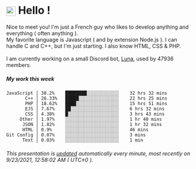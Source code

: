 # <img src="https://64.media.tumblr.com/a77fe63f35eafbe14be38765babf1cb2/ec4eb63d77592970-8f/s1280x1920/cb3343c17d8b4e6010ca747520d078d3dba9ac25.gif" style="vertical-align:middle" width="25px"> Hello !
Nice to meet you! I'm just a French guy who likes to develop anything and everything ( often anything ). <br/>My favorite language is Javascript ( and by extension Node.js ). I can handle C and C++, but I'm just starting. I also know HTML, CSS & PHP.<br/><br/>
I am currently working on a small Discord bot, [Luna](https://github.com/Asgarrrr/Luna), used by 47936 members.<br/>
##### My work this week<br/>
```
JavaScript │ 38.2%    ████████░░░░░░░░░░░░    32 hrs 32 mins
       C++ │ 26.33%   █████░░░░░░░░░░░░░░░    22 hrs 25 mins
       PHP │ 18.62%   ████░░░░░░░░░░░░░░░░    15 hrs 51 mins
       EJS │ 7.67%    ██░░░░░░░░░░░░░░░░░░    6 hrs 32 mins
       CSS │ 4.38%    █░░░░░░░░░░░░░░░░░░░    3 hrs 43 mins
     Other │ 1.97%    ░░░░░░░░░░░░░░░░░░░░    1 hr 40 mins
      JSON │ 1.82%    ░░░░░░░░░░░░░░░░░░░░    1 hr 32 mins
      HTML │ 0.9%     ░░░░░░░░░░░░░░░░░░░░    46 mins
Git Config │ 0.07%    ░░░░░░░░░░░░░░░░░░░░    3 mins
      Text │ 0.03%    ░░░░░░░░░░░░░░░░░░░░    1 min
```
###### This presentation is [updated](https://github.com/Asgarrrr) automatically every minute, most recently on 9/23/2021, 12:58:02 AM ( UTC±0 ).